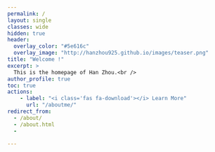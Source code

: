 ```yaml
---
permalink: /
layout: single
classes: wide
hidden: true
header:
  overlay_color: "#5e616c"
  overlay_image: "http://hanzhou925.github.io/images/teaser.png"
title: "Welcome !"
excerpt: >
  This is the homepage of Han Zhou.<br />
author_profile: true
toc: true
actions:
    - label: "<i class='fas fa-download'></i> Learn More"
      url: "/aboutme/"
redirect_from: 
  - /about/
  - /about.html
  -
 
---
```


